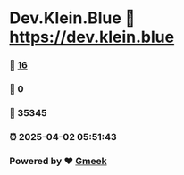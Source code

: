 # Dev.Klein.Blue :link: https://dev.klein.blue 
### :page_facing_up: [16](https://dev.klein.blue/tag.html) 
### :speech_balloon: 0 
### :hibiscus: 35345 
### :alarm_clock: 2025-04-02 05:51:43 
### Powered by :heart: [Gmeek](https://github.com/Meekdai/Gmeek)
